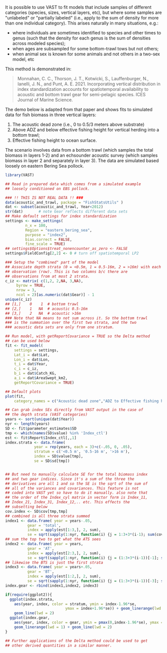 It is possible to use VAST to fit models that include samples of different categories (species, sizes, vertical layers, etc), but where some samples are "unlabeled" or "partially labeled" (i.e., apply to the sum of density for more than one individual category).  This arises naturally in many situations, e.g.: 
* where individuals are sometimes identified to species and other times to genus (such that the density for each genus is the sum of densities across modeled species);
* when ages are subsampled for some bottom-trawl tows but not others;
* when animal sex is known for some animals and not others in a two-sex model, etc

This method is demonstrated in:

> Monnahan, C. C., Thorson, J. T., Kotwicki, S., Lauffenburger, N., Ianelli, J. N., and Punt, A. E. 2021. Incorporating vertical distribution in index standardization accounts for spatiotemporal availability to acoustic and bottom trawl gear for semi-pelagic species. ICES Journal of Marine Science.

The demo below is adapted from that paper and shows fits to simulated data for fish biomass in three vertical layers:
1. The acoustic dead zone (i.e., 0 to 0.5/3 meters above substrate)
1. Above ADZ and below effective fishing height for vertical herding into a bottom trawl;
1. Effective fishing height to ocean surface.

The scenario involves data from a bottom trawl (which samples the total biomass in layers 1-2) and an echsounder acoustic survey (which samples biomass in layer 2 and separately in layer 3).  The data are simulated based loosely on eastern Bering Sea pollock.

```R
library(VAST)

## Read in prepared data which comes from a simulated example
## loosely conditioned on EBS pollock.

### !! THIS IS NOT REAL DATA !! ###
data(acoustic_and_trawl, package = "FishStatsUtils" )
dat <- subset(acoustic_and_trawl, Year<2012)
str(dat)       # note Gear reflects different data sets
## Make default settings for index standardization
settings <- make_settings(
         n_x = 100,
         Region = "eastern_bering_sea",
         purpose = "index2",
         bias.correct = FALSE,
         fine_scale = TRUE)
## settings$Options$treat_nonencounter_as_zero <- FALSE
settings$FieldConfig[2,2] <- 0 # turn off spatiotemporal LP2

### Setup the "combined" part of the model
## Associate depth strata (0 = <0.5m, 1 = 0.5-16m, 2 = >16m) with each
## observation (row). This is two columns b/c there are
## observations from at most 2 strata.
c_iz <- matrix( c(1,2, 2,NA, 3,NA),
     byrow = TRUE,
     nrow = 3,
     ncol = 2)[as.numeric(dat$Gear)] - 1
unique(c_iz)
## [1,]    0    1  # bottom trawl
## [2,]    1   NA  # acoustic 0.5-16m
## [3,]    2   NA  # acoustic >16m
### Note that NA means to not sum across it. So the bottom trawl
### is the summation over the first two strata, and the two
### acoustic data sets are only from one stratum.

## Run model, with getReportCovariance = TRUE so the Delta method
## can be used below
fit <- fit_model(
    settings = settings,
    Lat_i = dat$Lat,
    Lon_i = dat$Lon,
    t_i = dat$Year,
    c_i = c_iz,
    b_i = dat$Catch_KG,
    a_i = dat$AreaSwept_km2,
    getReportCovariance = TRUE)

## Default plots
plot(fit,
    category_names = c("Acoustic dead zone","ADZ to Effective fishing height","EFH to surface") )

## Can grab index SEs directly from VAST output in the case of
## the depth strata (VAST categories)
years <- sort(unique(dat$Year))
nyr <- length(years)
SD <- fit$parameter_estimates$SD
tmp <- which(names(SD$value) %in% 'Index_ctl')
est <- fit$Report$Index_ctl[,,1]
index.strata <- data.frame(
             year = rep(years, each = 3)+c(-.05, 0, .05),
             stratum = c('<0.5 m', '0.5-16 m', '>16 m'),
             index = SD$value[tmp],
             se = SD$sd[tmp])


## But need to manually calculate SE for the total biomass index
## and two gear indices. Since it's a sum of the three the
## derivatives are all 1 and so the SE is the sqrt of the sum of
## all of the variances and covariances. This feature is not
## coded into VAST yet so have to do it manually. also note that
## the order of the Index_cyl matrix in vector form is Index_11,
## Index_21, Index_31, Index_12,.. etc. This effects the
## subsetting below
cov.index <- SD$cov[tmp,tmp]
## combined is all three strata summed
index1 <- data.frame( year = years-.05,
          gear = 'total',
          index = apply(est[1:3,], 2, sum),
          se = sqrt(sapply(1:nyr, function(i) {j = 1:3+3*(i-1); sum(cov.index[j,j])})))
## sum the top two to get what the ATS sees
index2 <- data.frame( year = years,
          gear = 'AT',
          index = apply(est[2:3,], 2, sum),
          se = sqrt(sapply(1:nyr, function(i) {j = (1:3+3*(i-1))[-1]; sum(cov.index[j,j])})))
## likewise the BTS is just the first strata
index3 <- data.frame( year = years+.05,
          gear = 'BT',
          index = apply(est[1:2,], 2, sum),
          se = sqrt(sapply(1:nyr, function(i) {j = (1:3+3*(i-1))[-3]; sum(cov.index[j,j])})))
index.gear <- rbind(index1,index2, index3)

if(require(ggplot2)){
  ggplot(index.strata,
    aes(year, index, color = stratum, ymin = index-1.96*se,
                           ymax = index+1.96*se)) + geom_linerange(lwd = 1) +
    geom_line(lwd = 2)
  ggplot(index.gear,
    aes(year, index, color = gear, ymin = pmax(0,index-1.96*se), ymax = index+1.96*se)) +
    geom_linerange(lwd = 1) + geom_line(lwd = 2)
}

## Further applications of the Delta method could be used to get
## other derived quantities in a similar manner.
```